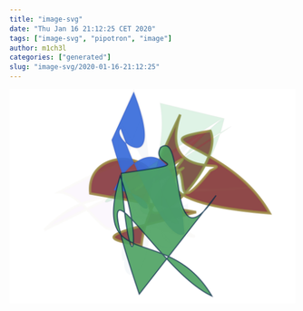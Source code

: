 ```yaml
---
title: "image-svg"
date: "Thu Jan 16 21:12:25 CET 2020"
tags: ["image-svg", "pipotron", "image"]
author: m1ch3l
categories: ["generated"]
slug: "image-svg/2020-01-16-21:12:25"
---
```


![](image.svg)
